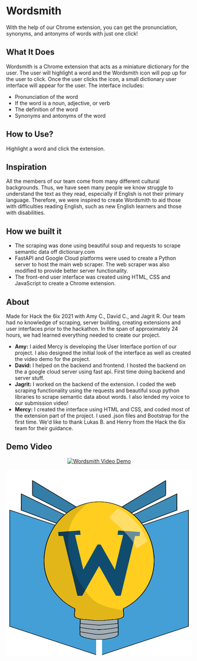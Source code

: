 # Wordsmith
With the help of our Chrome extension, you can get the pronunciation, synonyms, and antonyms of words with just one click!

## What It Does
Wordsmith is a Chrome extension that acts as a miniature dictionary for the user. The user will highlight a word and the Wordsmith icon will pop up for the user to click. Once the user clicks the icon, a small dictionary user interface will appear for the user. The interface includes:

* Pronunciation of the word
* If the word is a noun, adjective, or verb
* The definition of the word
* Synonyms and antonyms of the word

## How to Use?
Highlight a word and click the extension.

## Inspiration
All the members of our team come from many different cultural backgrounds. Thus, we have seen many people we know struggle to understand the text as they read, especially if English is not their primary language. Therefore, we were inspired to create Wordsmith to aid those with difficulties reading English, such as new English learners and those with disabilities.

## How we built it
- The scraping was done using beautiful soup and requests to scrape semantic data off dictionary.com
- FastAPI and Google Cloud platforms were used to create a Python server to host the main web scraper. The web scraper was also modified to provide better server functionality.
- The front-end user interface was created using HTML, CSS and JavaScript to create a Chrome extension.

## About
Made for Hack the 6ix 2021 with Amy C., David C., and Jagrit R. Our team had no knowledge of scraping, server building, creating extensions and user interfaces prior to the hackathon. In the span of approximately 24 hours, we had learned everything needed to create our project.
* __Amy:__ I aided Mercy is developing the User Interface portion of our project. I also designed the initial look of the interface as well as created the video demo for the project.
* __David:__ I helped on the backend and frontend. I hosted the backend on the a google cloud server using fast api. First time doing backend and server stuff.
* __Jagrit:__ I worked on the backend of the extension. I coded the web scraping functionality using the requests and beautiful soup python libraries to scrape semantic data about words. I also lended my voice to our submission video!
* __Mercy:__ I created the interface using HTML and CSS, and coded most of the extension part of the project. I used .json files and Bootstrap for the first time.
We'd like to thank Lukas B. and Henry from the Hack the 6ix team for their guidance.

## Demo Video
<div align="center">
  <a href="https://www.youtube.com/watch?v=jBviT8Y25p4"><img src="https://img.youtube.com/vi/jBviT8Y25p4/0.jpg" alt="Wordsmith Video Demo"></a>
</div>

![Wordsmith Icon](/assets/images/image0.png "Wordsmith Icon")
